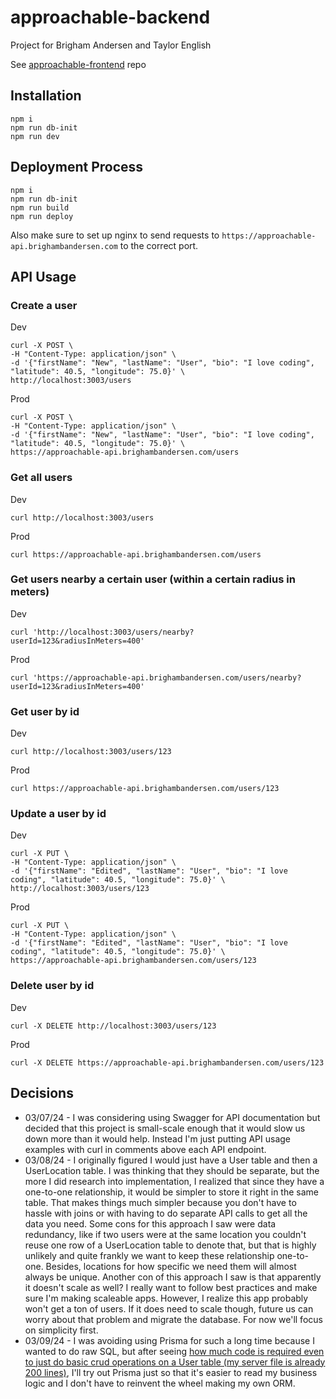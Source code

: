 # approachable-backend

Project for Brigham Andersen and Taylor English

See [approachable-frontend](https://github.com/janksmap/approachable-frontend) repo

## Installation

```
npm i
npm run db-init
npm run dev
```

## Deployment Process

```
npm i
npm run db-init
npm run build
npm run deploy
```

Also make sure to set up nginx to send requests to `https://approachable-api.brighambandersen.com` to the correct port.

## API Usage

### Create a user

Dev

```
curl -X POST \
-H "Content-Type: application/json" \
-d '{"firstName": "New", "lastName": "User", "bio": "I love coding", "latitude": 40.5, "longitude": 75.0}' \
http://localhost:3003/users
```

Prod

```
curl -X POST \
-H "Content-Type: application/json" \
-d '{"firstName": "New", "lastName": "User", "bio": "I love coding", "latitude": 40.5, "longitude": 75.0}' \
https://approachable-api.brighambandersen.com/users
```

### Get all users

Dev

```
curl http://localhost:3003/users
```

Prod

```
curl https://approachable-api.brighambandersen.com/users
```

### Get users nearby a certain user (within a certain radius in meters)

Dev

```
curl 'http://localhost:3003/users/nearby?userId=123&radiusInMeters=400'
```

Prod

```
curl 'https://approachable-api.brighambandersen.com/users/nearby?userId=123&radiusInMeters=400'
```

### Get user by id

Dev

```
curl http://localhost:3003/users/123
```

Prod

```
curl https://approachable-api.brighambandersen.com/users/123
```

### Update a user by id

Dev

```
curl -X PUT \
-H "Content-Type: application/json" \
-d '{"firstName": "Edited", "lastName": "User", "bio": "I love coding", "latitude": 40.5, "longitude": 75.0}' \
http://localhost:3003/users/123
```

Prod

```
curl -X PUT \
-H "Content-Type: application/json" \
-d '{"firstName": "Edited", "lastName": "User", "bio": "I love coding", "latitude": 40.5, "longitude": 75.0}' \
https://approachable-api.brighambandersen.com/users/123
```

### Delete user by id

Dev

```
curl -X DELETE http://localhost:3003/users/123
```

Prod

```
curl -X DELETE https://approachable-api.brighambandersen.com/users/123
```

## Decisions

- 03/07/24 - I was considering using Swagger for API documentation but decided that this project is small-scale enough that it would slow us down more than it would help. Instead I'm just putting API usage examples with curl in comments above each API endpoint.
- 03/08/24 - I originally figured I would just have a User table and then a UserLocation table. I was thinking that they should be separate, but the more I did research into implementation, I realized that since they have a one-to-one relationship, it would be simpler to store it right in the same table. That makes things much simpler because you don't have to hassle with joins or with having to do separate API calls to get all the data you need. Some cons for this approach I saw were data redundancy, like if two users were at the same location you couldn't reuse one row of a UserLocation table to denote that, but that is highly unlikely and quite frankly we want to keep these relationship one-to-one. Besides, locations for how specific we need them will almost always be unique. Another con of this approach I saw is that apparently it doesn't scale as well? I really want to follow best practices and make sure I'm making scaleable apps. However, I realize this app probably won't get a ton of users. If it does need to scale though, future us can worry about that problem and migrate the database. For now we'll focus on simplicity first.
- 03/09/24 - I was avoiding using Prisma for such a long time because I wanted to do raw SQL, but after seeing [how much code is required even to just do basic crud operations on a User table (my server file is already 200 lines)](https://github.com/brighambandersen/approachable-backend/blob/12d5e945ab1b015efc96b47ed86a3adf98452704/src/server.ts#L126), I'll try out Prisma just so that it's easier to read my business logic and I don't have to reinvent the wheel making my own ORM.
